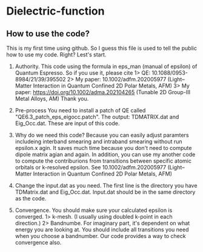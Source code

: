 # Dielectric-function
How to use the code?
------------------------
This is my first time using github. So I guess this file is used to tell the public how to use my code. Right?
Lest's start.

1. Authority. 
This code using the formula in eps_man (manual of epsilon) of Quantum Espresso. 
So if you use it, please cite 
1> QE: 10.1088/0953-8984/21/39/395502
2> My paper: 10.1002/adfm.202005977  (Light–Matter Interaction in Quantum Confined 2D Polar Metals, AFM)
3> My paper: https://doi.org/10.1002/adma.202104265 (Tunable 2D Group-III Metal Alloys, AM)
Thank you.

2. Pre-process
You need to install a patch of QE called "QE6.3_patch_eps_eigocc.patch".
The output: TDMATRIX.dat and Eig_Occ.dat. These are input of this code.

3. Why do we need this code?
Because you can easily adjust paramters includeing interband smearing and intraband smearing without run epsilon.x agin.
It saves much time because you don't need to compute dipole matrix agian and again.
In addition, you can use my another code to compute the contriburions from transitions between specific atomic orbitals or k-resolved epsilon.
See 10.1002/adfm.202005977 (Light–Matter Interaction in Quantum Confined 2D Polar Metals, AFM)

4. Change the input.dat as you need.
The first line is the directory you have TDMatrix.dat and Eig_Occ.dat.
Input.dat should be in the same directory as the code.

5. Convergence.
You should make sure your calculated epsilon is converged.
1> k-mesh. (I usually using doubled k-point in each direction.)
2> Bandnumbe. For imaginary part, it's dependent on what energy you are looking at. You should include all transitions you need when you choose a bandnumber. Our code provides a way to check convergence also. 




